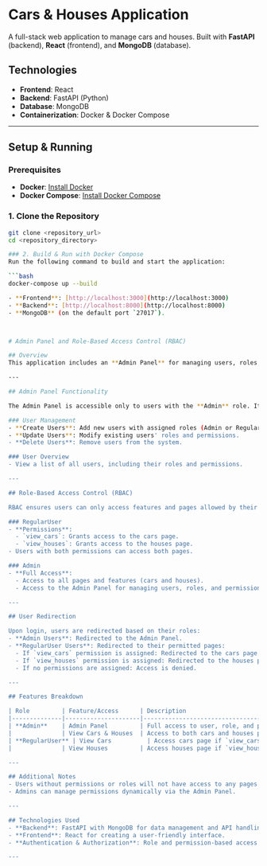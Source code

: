 # Cars & Houses Application

A full-stack web application to manage cars and houses. Built with **FastAPI** (backend), **React** (frontend), and **MongoDB** (database).

## Technologies
- **Frontend**: React
- **Backend**: FastAPI (Python)
- **Database**: MongoDB
- **Containerization**: Docker & Docker Compose

---

## Setup & Running

### Prerequisites
- **Docker**: [Install Docker](https://docs.docker.com/get-docker/)
- **Docker Compose**: [Install Docker Compose](https://docs.docker.com/compose/install/)

### 1. Clone the Repository
```bash
git clone <repository_url>
cd <repository_directory>

### 2. Build & Run with Docker Compose
Run the following command to build and start the application:

```bash
docker-compose up --build

- **Frontend**: [http://localhost:3000](http://localhost:3000)
- **Backend**: [http://localhost:8000](http://localhost:8000)
- **MongoDB** (on the default port `27017`).



# Admin Panel and Role-Based Access Control (RBAC)

## Overview
This application includes an **Admin Panel** for managing users, roles, and permissions. It implements **Role-Based Access Control (RBAC)** to restrict access to features based on user roles.

---

## Admin Panel Functionality

The Admin Panel is accessible only to users with the **Admin** role. It provides the following functionalities:

### User Management
- **Create Users**: Add new users with assigned roles (Admin or RegularUser) and permissions.
- **Update Users**: Modify existing users' roles and permissions.
- **Delete Users**: Remove users from the system.

### User Overview
- View a list of all users, including their roles and permissions.

---

## Role-Based Access Control (RBAC)

RBAC ensures users can only access features and pages allowed by their roles and permissions.

### RegularUser
- **Permissions**:
  - `view_cars`: Grants access to the cars page.
  - `view_houses`: Grants access to the houses page.
- Users with both permissions can access both pages.

### Admin
- **Full Access**:
  - Access to all pages and features (cars and houses).
  - Access to the Admin Panel for managing users, roles, and permissions.

---

## User Redirection

Upon login, users are redirected based on their roles:
- **Admin Users**: Redirected to the Admin Panel.
- **RegularUser Users**: Redirected to their permitted pages:
  - If `view_cars` permission is assigned: Redirected to the cars page.
  - If `view_houses` permission is assigned: Redirected to the houses page.
  - If no permissions are assigned: Access is denied.

---

## Features Breakdown

| Role         | Feature/Access      | Description                                           |
|--------------|---------------------|-------------------------------------------------------|
| **Admin**    | Admin Panel         | Full access to user, role, and permission management. |
|              | View Cars & Houses  | Access to both cars and houses pages.                |
| **RegularUser** | View Cars          | Access cars page if `view_cars` permission is assigned. |
|              | View Houses         | Access houses page if `view_houses` permission is assigned. |

---

## Additional Notes
- Users without permissions or roles will not have access to any pages or features.
- Admins can manage permissions dynamically via the Admin Panel.

---

## Technologies Used
- **Backend**: FastAPI with MongoDB for data management and API handling.
- **Frontend**: React for creating a user-friendly interface.
- **Authentication & Authorization**: Role and permission-based access control system.

---
